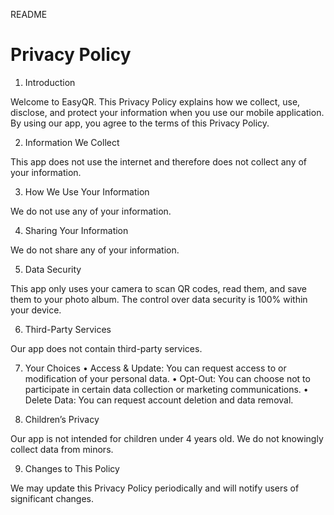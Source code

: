 README

# Privacy Policy

1. Introduction

Welcome to EasyQR. This Privacy Policy explains how we collect, use, disclose, and protect your information when you use our mobile application. By using our app, you agree to the terms of this Privacy Policy.

2. Information We Collect

This app does not use the internet and therefore does not collect any of your information.

3. How We Use Your Information

We do not use any of your information.

4. Sharing Your Information

We do not share any of your information.

5. Data Security

This app only uses your camera to scan QR codes, read them, and save them to your photo album. The control over data security is 100% within your device.

6. Third-Party Services

Our app does not contain third-party services.

7. Your Choices
	•	Access & Update: You can request access to or modification of your personal data.
	•	Opt-Out: You can choose not to participate in certain data collection or marketing communications.
	•	Delete Data: You can request account deletion and data removal.

8. Children’s Privacy

Our app is not intended for children under 4 years old. We do not knowingly collect data from minors.

9. Changes to This Policy

We may update this Privacy Policy periodically and will notify users of significant changes.
